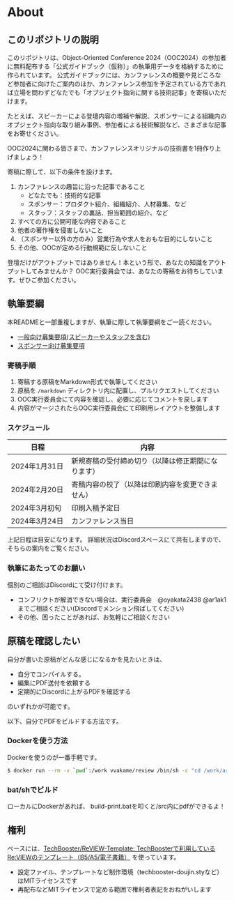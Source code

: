 # About

## このリポジトリの説明

このリポジトリは、Object-Oriented Conference 2024（OOC2024）の参加者に無料配布する「公式ガイドブック（仮称）」の執筆用データを格納するために作られています。
公式ガイドブックには、カンファレンスの概要や見どころなど参加者に向けたご案内のほか、カンファレンス参加を予定されている方であれば立場を問わずどなたでも「オブジェクト指向に関する技術記事」を寄稿いただけます。

たとえば、スピーカーによる登壇内容の増補や解説、スポンサーによる組織内のオブジェクト指向な取り組み事例、参加者による技術解説など、さまざまな記事をお寄せください。

OOC2024に関わる皆さまで、カンファレンスオリジナルの技術書を1冊作り上げましょう！

寄稿に際して、以下の条件を設けます。

1. カンファレンスの趣旨に沿った記事であること
    - どなたでも：技術的な記事
    - スポンサー：プロダクト紹介、組織紹介、人材募集、など
    - スタッフ：スタッフの裏話、担当範囲の紹介、など
3. すべての方に公開可能な内容であること
4. 他者の著作権を侵害しないこと
5. （スポンサー以外の方のみ）営業行為や求人をおもな目的にしないこと
6. その他、OOCが定める行動規範に反しないこと

登壇だけがアウトプットではありません！本という形で、あなたの知識をアウトプットしてみませんか？
OOC実行委員会では、あなたの寄稿をお待ちしています。ぜひご参加ください。

## 執筆要綱

本READMEと一部重複しますが、執筆に際して執筆要綱をご一読ください。

- [一般向け募集要項(スピーカーやスタッフを含む)](https://esa-pages.io/p/sharing/20260/posts/86/ea5cb758351fd3d32a4c.html)
- [スポンサー向け募集要項](https://esa-pages.io/p/sharing/20260/posts/91/b543c2a5dda510d3a93a.html)

### 寄稿手順

1. 寄稿する原稿をMarkdown形式で執筆してください
2. 原稿を `/markdown` ディレクトリ内に配置し、プルリクエストしてください
3. OOC実行委員会にて内容を確認し、必要に応じてコメントを戻します
4. 内容がマージされたらOOC実行委員会にて印刷用レイアウトを整備します

### スケジュール

日程 | 内容
---|---
2024年1月31日　| 新規寄稿の受付締め切り（以降は修正期間になります）
2024年2月20日　| 寄稿内容の校了（以降は印刷内容を変更できません）
2024年3月初旬 | 印刷入稿予定日
2024年3月24日　| カンファレンス当日

上記日程は目安になります。
詳細状況はDiscordスペースにて共有しますので、そちらの案内をご覧ください。

### 執筆にあたってのお願い

個別のご相談はDiscordにて受け付けます。

- コンフリクトが解消できない場合は、実行委員会　@oyakata2438 @ar1ak1 までご相談ください(Discordでメンション飛ばしてください)
- その他、困ったことがあれば、お気軽にご相談ください


## 原稿を確認したい
自分が書いた原稿がどんな感じになるかを見たいときは、

* 自分でコンパイルする。
* 編集にPDF送付を依頼する
* 定期的にDiscordに上がるPDFを確認する

のいずれかが可能です。

以下、自分でPDFをビルドする方法です。

### Dockerを使う方法

Dockerを使うのが一番手軽です。

```sh
$ docker run --rm -v `pwd`:/work vvakame/review /bin/sh -c "cd /work/articles ; review-pdfmaker config.yml"
```

### bat/shでビルド
ローカルにDockerがあれば、
build-print.batを叩くと/src内にpdfができるよ！

## 権利

ベースには、[TechBooster/ReVIEW\-Template: TechBoosterで利用しているRe:VIEWのテンプレート（B5/A5/電子書籍）](https://github.com/TechBooster/ReVIEW-Template) を使っています。

* 設定ファイル、テンプレートなど制作環境（techbooster-doujin.styなど）はMITライセンスです
* 再配布などMITライセンスで定める範囲で権利者表記をおねがいします
